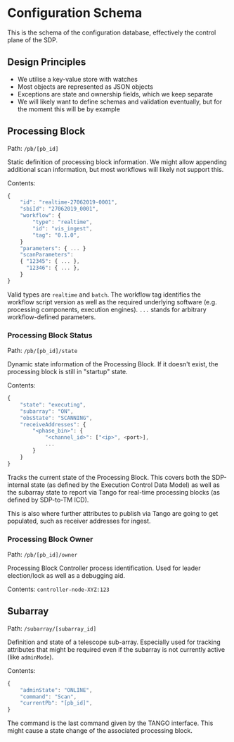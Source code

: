 
Configuration Schema
====================

This is the schema of the configuration database, effectively the control plane of the SDP.

Design Principles
-----------------

- We utilise a key-value store with watches
- Most objects are represented as JSON objects
- Exceptions are state and ownership fields, which we keep separate
- We will likely want to define schemas and validation eventually, but
  for the moment this will be by example

Processing Block
----------------

Path: `/pb/[pb_id]`

Static definition of processing block information. We might allow
appending additional scan information, but most workflows will likely
not support this.

Contents:
```javascript
{
    "id": "realtime-27062019-0001",
    "sbiId": "27062019_0001",
    "workflow": {
        "type": "realtime",
        "id": "vis_ingest",
        "tag": "0.1.0",
    }
    "parameters": { ... }
    "scanParameters":
    { "12345": { ... },
      "12346": { ... },
    }
}
```

Valid types are `realtime` and `batch`. The workflow tag identifies
the workflow script version as well as the required underlying
software (e.g. processing components, execution engines). `...` stands
for arbitrary workflow-defined parameters.

### Processing Block Status

Path: `/pb/[pb_id]/state`

Dynamic state information of the Processing Block. If it doesn't
exist, the processing block is still in "startup" state.

Contents:
```javascript
{
    "state": "executing",
    "subarray": "ON",
    "obsState": "SCANNING",
    "receiveAddresses": {
        "<phase_bin>": {
            "<channel_id>": ["<ip>", <port>],
            ...
        }
    }
}
```

Tracks the current state of the Processing Block. This covers both the
SDP-internal state (as defined by the Execution Control Data Model) as
well as the subarray state to report via Tango for real-time
processing blocks (as defined by SDP-to-TM ICD).

This is also where further attributes to publish via Tango are going
to get populated, such as receiver addresses for ingest.

### Processing Block Owner

Path: `/pb/[pb_id]/owner`

Processing Block Controller process identification. Used for leader election/lock as well as a debugging aid.

Contents: `controller-node-XYZ:123`

Subarray
--------

Path: `/subarray/[subarray_id]`

Definition and state of a telescope sub-array. Especially used for
tracking attributes that might be required even if the subarray is not
currently active (like `adminMode`).

Contents:
```javascript
{
    "adminState": "ONLINE",
    "command": "Scan",
    "currentPb": "[pb_id]",
}
```

The command is the last command given by the TANGO interface. This
might cause a state change of the associated processing block.
